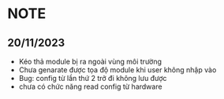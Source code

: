 ﻿# NOTE

## 20/11/2023
- Kéo thả module bị ra ngoài vùng môi trường
- Chưa genarate được tọa độ module khi user không nhập vào
- Bug: config từ lần thứ 2 trở đi không lưu được
- chưa có chức năng read config từ hardware
